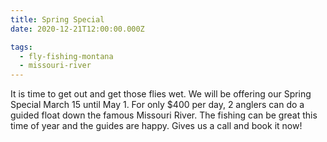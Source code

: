 ```yaml
---
title: Spring Special
date: 2020-12-21T12:00:00.000Z

tags:
  - fly-fishing-montana
  - missouri-river
---
```


It is time to get out and get those flies wet. We will be offering our Spring Special March 15 until May 1. For only $400 per day, 2 anglers can do a guided float down the famous Missouri River. The fishing can be great this time of year and the guides are happy. Gives us a call and book it now!
